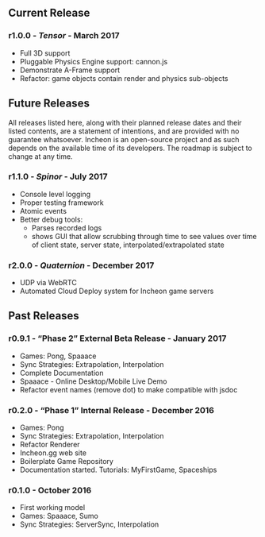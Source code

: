 
## Current Release

### r1.0.0 - *Tensor* - March 2017
* Full 3D support
* Pluggable Physics Engine support: cannon.js
* Demonstrate A-Frame support
* Refactor: game objects contain render and physics sub-objects

## Future Releases

All releases listed here, along with their planned release dates and their listed contents, are a statement of intentions, and are provided with no guarantee whatsoever.  Incheon is an open-source project and as such depends on the available time of its developers.  The roadmap is subject to change at any time.

### r1.1.0 - *Spinor* - July 2017
* Console level logging
* Proper testing framework
* Atomic events
* Better debug tools:
    * Parses recorded logs
    * shows GUI that allow scrubbing through time to see values over time of client state, server state, interpolated/extrapolated state

### r2.0.0 - *Quaternion* - December 2017
* UDP via WebRTC
* Automated Cloud Deploy system for Incheon game servers

## Past Releases

### r0.9.1 - “Phase 2” External Beta Release - January 2017

* Games: Pong, Spaaace
* Sync Strategies: Extrapolation, Interpolation
* Complete Documentation
* Spaaace - Online Desktop/Mobile Live Demo
* Refactor event names (remove dot) to make compatible with jsdoc

### r0.2.0 - “Phase 1” Internal Release - December 2016

* Games: Pong
* Sync Strategies: Extrapolation, Interpolation
* Refactor Renderer
* Incheon.gg web site
* Boilerplate Game Repository
* Documentation started.  Tutorials: MyFirstGame, Spaceships


### r0.1.0 - October 2016

* First working model
* Games: Spaaace, Sumo
* Sync Strategies: ServerSync, Interpolation
